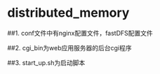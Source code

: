 # distributed_memory


##1. conf文件中有nginx配置文件，fastDFS配置文件

##2. cgi_bin为web应用服务器的后台cgi程序

##3. start_up.sh为启动脚本
